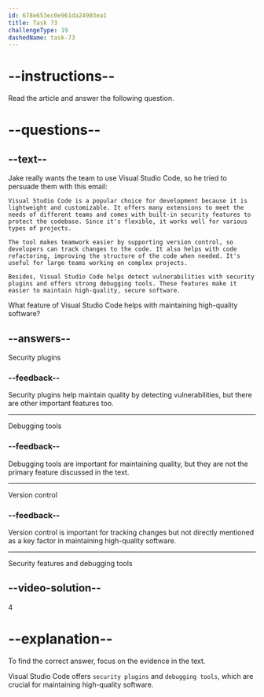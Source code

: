 ```yaml
---
id: 678e653ec0e961da24903ea1
title: Task 73
challengeType: 19
dashedName: task-73
---
```


# --instructions--

Read the article and answer the following question.

# --questions--

## --text--

Jake really wants the team to use Visual Studio Code, so he tried to persuade them with this email:

`Visual Studio Code is a popular choice for development because it is lightweight and customizable. It offers many extensions to meet the needs of different teams and comes with built-in security features to protect the codebase. Since it's flexible, it works well for various types of projects.`

`The tool makes teamwork easier by supporting version control, so developers can track changes to the code. It also helps with code refactoring, improving the structure of the code when needed. It's useful for large teams working on complex projects.`

`Besides, Visual Studio Code helps detect vulnerabilities with security plugins and offers strong debugging tools. These features make it easier to maintain high-quality, secure software.`

What feature of Visual Studio Code helps with maintaining high-quality software?

## --answers--

Security plugins

### --feedback--

Security plugins help maintain quality by detecting vulnerabilities, but there are other important features too.

---

Debugging tools

### --feedback--

Debugging tools are important for maintaining quality, but they are not the primary feature discussed in the text.

---

Version control

### --feedback--

Version control is important for tracking changes but not directly mentioned as a key factor in maintaining high-quality software.

---

Security features and debugging tools

## --video-solution--

4

# --explanation--

To find the correct answer, focus on the evidence in the text.

Visual Studio Code offers `security plugins` and `debugging tools`, which are crucial for maintaining high-quality software.

